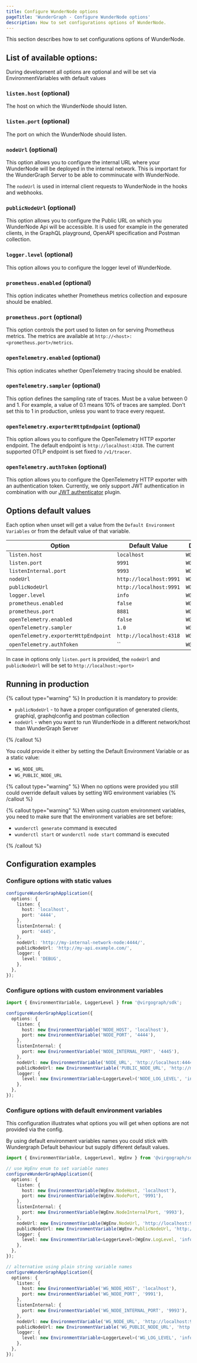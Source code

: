 ```yaml
---
title: Configure WunderNode options
pageTitle: 'WunderGraph - Configure WunderNode options'
description: How to set configurations options of WunderNode.
---
```


This section describes how to set configurations options of WunderNode.

## List of available options:

During development all options are optional and will be set via EnvironmentVariables with default values

### `listen.host` (optional)

The host on which the WunderNode should listen.

### `listen.port` (optional)

The port on which the WunderNode should listen.

### `nodeUrl` (optional)

This option allows you to configure the internal URL where your WunderNode will be deployed in the internal network.
This is important for the WunderGraph Server to be able to comminucate with WunderNode.

The `nodeUrl` is used in internal client requests to WunderNode in the hooks and webhooks.

### `publicNodeUrl` (optional)

This option allows you to configure the Public URL on which you WunderNode Api will be accessible.
It is used for example in the generated clients, in the GraphQL playground, OpenAPI specification and Postman collection.

### `logger.level` (optional)

This option allows you to configure the logger level of WunderNode.

### `prometheus.enabled` (optional)

This option indicates whether Prometheus metrics collection and exposure should be enabled.

### `prometheus.port` (optional)

This option controls the port used to listen on for serving Prometheus metrics. The metrics
are available at `http://<host>:<prometheus.port>/metrics`.

### `openTelemetry.enabled` (optional)

This option indicates whether OpenTelemetry tracing should be enabled.

### `openTelemetry.sampler` (optional)

This option defines the sampling rate of traces. Must be a value between 0 and 1. For example, a value of 0.1 means 10% of traces are sampled.
Don't set this to 1 in production, unless you want to trace every request.

### `openTelemetry.exporterHttpEndpoint` (optional)

This option allows you to configure the OpenTelemetry HTTP exporter endpoint. The default endpoint is `http://localhost:4318`. The current supported OTLP endpoint is set fixed to `/v1/tracer`.

### `openTelemetry.authToken` (optional)

This option allows you to configure the OpenTelemetry HTTP exporter with an authentication token. Currently, we only support JWT authentication in combination with our [JWT authenticator](https://github.com/open-telemetry/opentelemetry-collector-contrib/pull/20524) plugin.

## Options default values

Each option when unset will get a value from the `Default Environment Variables` or from the default value of that variable.

| Option                               | Default Value           | Default Environment Variable     |
| ------------------------------------ | ----------------------- | -------------------------------- |
| `listen.host`                        | `localhost`             | `WG_NODE_HOST`                   |
| `listen.port`                        | `9991`                  | `WG_NODE_PORT`                   |
| `listenInternal.port`                | `9993`                  | `WG_NODE_INTERNAL_PORT`          |
| `nodeUrl`                            | `http://localhost:9991` | `WG_NODE_URL`                    |
| `publicNodeUrl`                      | `http://localhost:9991` | `WG_PUBLIC_NODE_URL`             |
| `logger.level`                       | `info`                  | `WG_LOG_LEVEL`                   |
| `prometheus.enabled`                 | `false`                 | `WG_PROMETHEUS_ENABLED`          |
| `prometheus.port`                    | `8881`                  | `WG_PROMETHEUS_PORT`             |
| `openTelemetry.enabled`              | `false`                 | `WG_OTEL_ENABLED`                |
| `openTelemetry.sampler`              | `1.0`                   | `WG_OTEL_SAMPLER`                |
| `openTelemetry.exporterHttpEndpoint` | `http://localhost:4318` | `WG_OTEL_EXPORTER_HTTP_ENDPOINT` |
| `openTelemetry.authToken`            | ``                      | `WG_OTEL_AUTH_TOKEN`             |

In case in options only `listen.port` is provided, the `nodeUrl` and `publicNodeUrl` will be set to `http://localhost:<port>`

## Running in production

{% callout type="warning" %}
In production it is mandatory to provide:

- `publicNodeUrl` - to have a proper configuration of generated clients, graphiql, graphqlconfig and postman collection
- `nodeUrl` - when you want to run WunderNode in a different network/host than WunderGraph Server

{% /callout %}

You could provide it either by setting the Default Environment Variable or as a static value:

- `WG_NODE_URL`
- `WG_PUBLIC_NODE_URL`

{% callout type="warning" %}
When no options were provided you still could override default values by setting WG environment variables
{% /callout %}

{% callout type="warning" %}
When using custom environment variables, you need to make sure that the environment variables are set before:

- `wunderctl generate` command is executed
- `wunderctl start` or `wunderctl node start` command is executed

{% /callout %}

## Configuration examples

### Configure options with static values

```typescript
configureWunderGraphApplication({
  options: {
    listen: {
      host: 'localhost',
      port: '4444',
    },
    listenInternal: {
      port: '4445',
    },
    nodeUrl: 'http://my-internal-network-node:4444/',
    publicNodeUrl: 'http://my-api.example.com/',
    logger: {
      level: 'DEBUG',
    },
  },
});
```

### Configure options with custom environment variables

```typescript
import { EnvironmentVariable, LoggerLevel } from '@virgograph/sdk';

configureWunderGraphApplication({
  options: {
    listen: {
      host: new EnvironmentVariable('NODE_HOST', 'localhost'),
      port: new EnvironmentVariable('NODE_PORT', '4444'),
    },
    listenInternal: {
      port: new EnvironmentVariable('NODE_INTERNAL_PORT', '4445'),
    },
    nodeUrl: new EnvironmentVariable('NODE_URL', 'http://localhost:4444/'),
    publicNodeUrl: new EnvironmentVariable('PUBLIC_NODE_URL', 'http://my-api.example.com/'),
    logger: {
      level: new EnvironmentVariable<LoggerLevel>('NODE_LOG_LEVEL', 'info'),
    },
  },
});
```

### Configure options with default environment variables

This configuration illustrates what options you will get when options are not provided via the config.

By using default environment variables names you could stick with Wundergraph Default behaviour but supply different default values.

```typescript
import { EnvironmentVariable, LoggerLevel, WgEnv } from '@virgograph/sdk';

// use WgEnv enum to set variable names
configureWunderGraphApplication({
  options: {
    listen: {
      host: new EnvironmentVariable(WgEnv.NodeHost, 'localhost'),
      port: new EnvironmentVariable(WgEnv.NodePort, '9991'),
    },
    listenInternal: {
      port: new EnvironmentVariable(WgEnv.NodeInternalPort, '9993'),
    },
    nodeUrl: new EnvironmentVariable(WgEnv.NodeUrl, 'http://localhost:9991/'),
    publicNodeUrl: new EnvironmentVariable(WgEnv.PublicNodeUrl, 'http://my-api.example.com/'),
    logger: {
      level: new EnvironmentVariable<LoggerLevel>(WgEnv.LogLevel, 'info'),
    },
  },
});

// alternative using plain string variable names
configureWunderGraphApplication({
  options: {
    listen: {
      host: new EnvironmentVariable('WG_NODE_HOST', 'localhost'),
      port: new EnvironmentVariable('WG_NODE_PORT', '9991'),
    },
    listenInternal: {
      port: new EnvironmentVariable('WG_NODE_INTERNAL_PORT', '9993'),
    },
    nodeUrl: new EnvironmentVariable('WG_NODE_URL', 'http://localhost:9991/'),
    publicNodeUrl: new EnvironmentVariable('WG_PUBLIC_NODE_URL', 'http://my-api.example.com/'),
    logger: {
      level: new EnvironmentVariable<LoggerLevel>('WG_LOG_LEVEL', 'info'),
    },
  },
});
```
